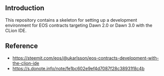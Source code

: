 ## Introduction
This repository contains a skeleton for setting up a development environment for EOS contracts targeting Dawn 2.0 or Dawn 3.0 with the CLion IDE.

## Reference
- https://steemit.com/eos/@ukarlsson/eos-contracts-development-with-the-clion-ide
- https://s.donote.info/note/fe1bc602e9ef4d7087f28c38931f8c4b